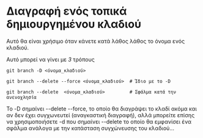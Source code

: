 # Διαγραφή ενός τοπικά δημιουργημένου κλαδιού

Αυτό θα είναι χρήσιμο όταν κάνετε κατά λάθος λάθος το όνομα ενός κλαδιού.

Αυτό μπορεί να γίνει με *3* τρόπους

```
git branch -D <όνομα_κλαδιού>
```

```
git branch --delete --force <όνομα_κλαδιού>  # Ίδιο με το -D
```

```
git branch --delete  <όνομα_κλαδιού>         # Σφάλμα κατά την ανενοχλησία
```

Το -D σημαίνει --delete --force, το οποίο θα διαγράψει το κλαδί ακόμα και αν δεν έχει συγχωνευτεί (αναγκαστική διαγραφή), αλλά μπορείτε επίσης να χρησιμοποιήσετε -d που σημαίνει --delete το οποίο θα εμφανίσει ένα σφάλμα ανάλογα με την κατάσταση συγχώνευσης του κλαδιού...